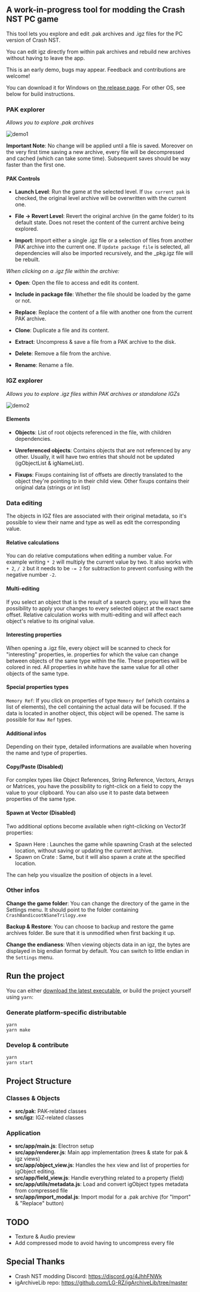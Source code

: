 ## A work-in-progress tool for modding the Crash NST PC game

This tool lets you explore and edit .pak archives and .igz files for the PC version of Crash NST.

You can edit igz directly from within pak archives and rebuild new archives without having to leave the app.

This is an early demo, bugs may appear. Feedback and contributions are welcome!

You can download it for Windows on [the release page](https://github.com/kishimisu/Crash-NST-Modding-Tool/releases).
For other OS, see below for build instructions.

### PAK explorer

*Allows you to explore .pak archives*

![demo1](./assets/images/demo1.png)

**Important Note**: No change will be applied until a file is saved.
Moreover on the very first time saving a new archive, every file will be decompressed and cached (which can take some time). Subsequent saves should be way faster than the first one.

#### PAK Controls

- **Launch Level**: Run the game at the selected level. If `Use current pak` is checked, the original level archive will be overwritten with the current one.

- **File -> Revert Level**: Revert the original archive (in the game folder) to its default state. Does not reset the content of the current archive being explored.

- **Import**: Import either a single .igz file or a selection of files from another PAK archive into the current one. If `Update package file` is selected, all dependencies will also be imported recursively, and the _pkg.igz file will be rebuilt.

*When clicking on a .igz file within the archive:*

- **Open**: Open the file to access and edit its content.

- **Include in package file**: Whether the file should be loaded by the game or not.

- **Replace**: Replace the content of a file with another one from the current PAK archive.

- **Clone**: Duplicate a file and its content.

- **Extract**: Uncompress & save a file from a PAK archive to the disk.

- **Delete**: Remove a file from the archive.

- **Rename**: Rename a file.

### IGZ explorer

*Allows you to explore .igz files within PAK archives or standalone IGZs*

![demo2](./assets/images/demo2.png)

#### Elements

- **Objects**: List of root objects referenced in the file, with children dependencies.

- **Unreferenced objects**: Contains objects that are not referenced by any other. Usually, it will have two entries that should not be updated (igObjectList & igNameList).

- **Fixups**: Fixups containing list of offsets are directly translated to the object they're pointing to in their child view. Other fixups contains their original data (strings or int list)

### Data editing

The objects in IGZ files are associated with their original metadata, so it's possible to view their name and type as well as edit the corresponding value.

#### Relative calculations

You can do relative computations when editing a number value. For example writing `* 2` will multiply the current value by two.
It also works with `+ 2`, `/ 2` but it needs to be `-= 2` for subtraction to prevent confusing with the negative number `-2`.

#### Multi-editing
If you select an object that is the result of a search query, you will have the possibility to apply your changes to every selected object at the exact same offset.
Relative calculation works with multi-editing and will affect each object's relative to its original value.

#### Interesting properties
When opening a .igz file, every object will be scanned to check for "interesting" properties, ie. properties for which the value can change between objects of the same type within the file. These properties will be colored in red. All properties in white have the same value for all other objects of the same type.

#### Special properties types
`Memory Ref`: If you click on properties of type `Memory Ref` (which contains a list of elements), the cell containing the actual data will be focused. If the data is located in another object, this object will be opened. The same is possible for `Raw Ref` types.

#### Additional infos
Depending on their type, detailed informations are available when hovering the name and type of properties.

#### Copy/Paste (Disabled)
For complex types like Object References, String Reference, Vectors, Arrays or Matrices, you have the possibility to right-click on a field to copy the value to your clipboard. You can also use it to paste data between properties of the same type.

#### Spawn at Vector (Disabled)
Two additional options become available when right-clicking on Vector3f properties:
- Spawn Here : Launches the game while spawning Crash at the selected location, without saving or updating the current archive.
- Spawn on Crate : Same, but it will also spawn a crate at the specified location.

The can help you visualize the position of objects in a level.

### Other infos

**Change the game folder**: You can change the directory of the game in the Settings menu. It should point to the folder containing `CrashBandicootNSaneTrilogy.exe`

**Backup & Restore**: You can choose to backup and restore the game archives folder. Be sure that it is unmodified when first backing it up.

**Change the endianess**: When viewing objects data in an igz, the bytes are displayed in big endian format by default. You can switch to little endian in the `Settings` menu.


## Run the project
You can either [download the latest executable](https://github.com/kishimisu/Crash-NST-Modding-Tool/releases), or build the project yourself using `yarn`:

### Generate platform-specific distributable
```
yarn
yarn make
```

### Develop & contribute
```
yarn
yarn start
```

## Project Structure

### Classes & Objects

- **src/pak**: PAK-related classes
- **src/igz**: IGZ-related classes

### Application

- **src/app/main.js**: Electron setup
- **src/app/renderer.js**: Main app implementation (trees & state for pak & igz views)
- **src/app/object_view.js**: Handles the hex view and list of properties for igObject editing.
- **src/app/field_view.js**: Handle everything related to a property (field)
- **src/app/utils/metadata.js**: Load and convert igObject types metadata from compressed file
- **src/app/import_modal.js**: Import modal for a .pak archive (for "Import" & "Replace" button)

## TODO
- Texture & Audio preview
- Add compressed mode to avoid having to uncompress every file

## Special Thanks
- Crash NST modding Discord: https://discord.gg/4JhhFNWk
- igArchiveLib repo: https://github.com/LG-RZ/igArchiveLib/tree/master
